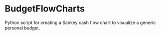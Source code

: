 # BudgetFlowCharts

Python script for creating a Sankey cash flow chart to visualize a generic personal budget.
